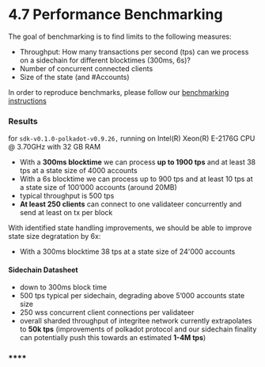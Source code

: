 # 4.7 Performance Benchmarking

The goal of benchmarking is to find limits to the following measures:

* Throughput: How many transactions per second (tps) can we process on a sidechain for different blocktimes (300ms, 6s)?
* Number of concurrent connected clients
* Size of the state (and #Accounts)

In order to reproduce benchmarks, please follow our [benchmarking instructions](https://github.com/integritee-network/worker/blob/master/docker/README.md#run-the-benchmarks)

### Results

for `sdk-v0.1.0-polkadot-v0.9.26,` running on Intel(R) Xeon(R) E-2176G CPU @ 3.70GHz with 32 GB RAM

* With a **300ms blocktime** we can process **up to 1900 tps** and at least 38 tps at a state size of 4000 accounts
* With a 6s blocktime we can process up to 900 tps and at least 10 tps at a state size of 100’000 accounts (around 20MB)
* typical throughput is 500 tps
* **At least 250 clients** can connect to one validateer concurrently and send at least on tx per block

With identified state handling improvements, we should be able to improve state size degratation by 6x:

* With a 300ms blocktime 38 tps at a state size of 24'000 accounts

#### **Sidechain Datasheet**

* down to 300ms block time
* 500 tps typical per sidechain, degrading above 5’000 accounts state size
* 250 wss concurrent client connections per validateer
* overall sharded throughput of integritee network currently extrapolates to **50k tps** (improvements of polkadot protocol and our sidechain finality can potentially push this towards an estimated **1-4M tps**)

### ****
